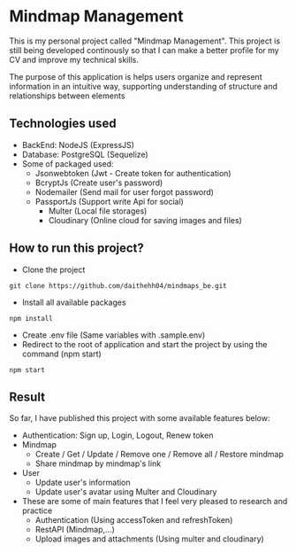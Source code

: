 # Mindmap Management

This is my personal project called "Mindmap Management". This project is still being developed continously so that I can make a better profile for my CV and improve my technical skills.

The purpose of this application is helps users organize and represent information in an intuitive way, supporting understanding of structure and relationships between elements

## Technologies used

- BackEnd: NodeJS (ExpressJS)
- Database: PostgreSQL (Sequelize)
- Some of packaged used:
  - Jsonwebtoken (Jwt - Create token for authentication)
  - BcryptJs (Create user's password)
  - Nodemailer (Send mail for user forgot password)
  - PassportJs (Support write Api for social)
    - Multer (Local file storages)
    - Cloudinary (Online cloud for saving images and files)

## How to run this project?

- Clone the project

```shell
git clone https://github.com/daithehh04/mindmaps_be.git
```

- Install all available packages

```shell
npm install
```

- Create .env file (Same variables with .sample.env)
- Redirect to the root of application and start the project by using the command (npm start)

```shell
npm start
```

## Result

So far, I have published this project with some available features below:

- Authentication: Sign up, Login, Logout, Renew token
- Mindmap
  - Create / Get / Update / Remove one / Remove all / Restore mindmap
  - Share mindmap by mindmap's link
- User
  - Update user's information
  - Update user's avatar using Multer and Cloudinary
- These are some of main features that I feel very pleased to research and practice
  - Authentication (Using accessToken and refreshToken)
  - RestAPI (Mindmap,...)
  - Upload images and attachments (Using multer and cloudinary)
